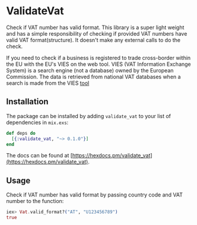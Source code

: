 # ValidateVat


Check if VAT number has valid format.
This library is a super light weight and has a simple responsibility of
checking if provided VAT numbers have valid VAT format(structure). It doesn't
make any external calls to do the check.

If you need to check if a business is registered to trade cross-border within
the EU with the EU's VIES on the web tool. VIES (VAT Information Exchange System)
is a search engine (not a database) owned by the European Commission.
The data is retrieved from national VAT databases when a search is made from
the VIES [tool](http://europa.eu/youreurope/business/vat-customs/check-number-vies/index_en.htm#)

## Installation

The package can be installed by adding `validate_vat` to your list of dependencies
in `mix.exs`:

```elixir
def deps do
  [{:validate_vat, "~> 0.1.0"}]
end
```

The docs can be found at [https://hexdocs.pm/validate_vat](https://hexdocs.pm/validate_vat).


## Usage 

Check if VAT number has valid format by passing country code and VAT number to the function:

```elixir
iex> Vat.valid_format?("AT", "U123456789")
true
```

